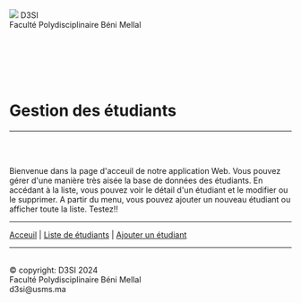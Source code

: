 
<!DOCTYPE html>
<html>
<head>
<meta charset="utf-8" />
<link rel="stylesheet" type="text/css" href="main/style.css" />
<script type = "text/javascript" src="main/script.js"></script>

</head>

<body >


<div class="top">
<img src= 'main/fpbm.jpg' class="small-image image-margin"/>
<span class="large-text">D3SI</span><br />
<span class="small-text">Facult&eacute; Polydisciplinaire B&eacute;ni Mellal</span>
</div>


<h4>&nbsp;<span id="LaDate"></span></h4>
<br /><br />



<h1>Gestion des étudiants </h1>
<hr /><br /><br />

Bienvenue dans la page d'acceuil de notre application Web. Vous pouvez gérer d'une manière très aisée la base de données des étudiants.
En accédant à la liste, vous pouvez voir le détail d'un étudiant et le modifier ou le supprimer. A partir du menu, vous pouvez ajouter un nouveau étudiant ou afficher toute la liste. Testez!!
<br />
<hr />
<a href ="accueil.html">Acceuil</a> |
<a href ="liste.html">Liste de étudiants</a> |
<a href ="form.html">Ajouter un étudiant</a>
<br /><hr /><br />
<div class="bas">&copy; copyright: D3SI 2024<br />Facult&eacute; Polydisciplinaire B&eacute;ni Mellal </br>d3si@usms.ma</div>
</body>
</html>

